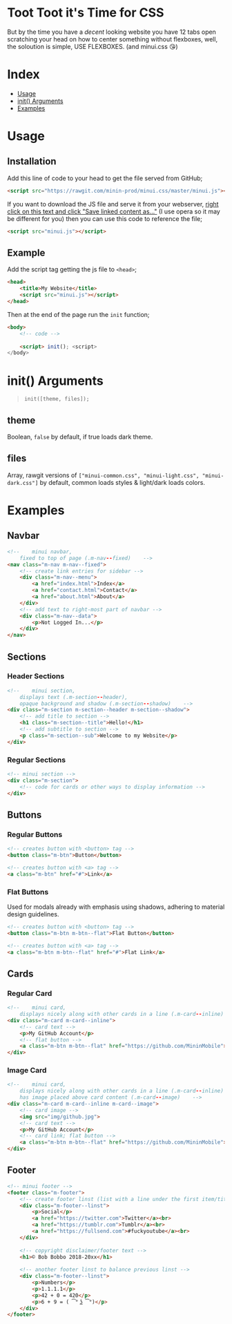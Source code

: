 # Toot Toot it's Time for CSS
But by the time you have a *decent* looking website you have 12 tabs open scratching your head on how to center something without flexboxes, well, the soloution is simple, USE FLEXBOXES. (and minui.css 😘)

# Index
- [Usage](#usage)
- [init() Arguments](#init-arguments)
- [Examples](#examples)

# Usage
## Installation
Add this line of code to your head to get the file served from GitHub;
```html
<script src="https://rawgit.com/minin-prod/minui.css/master/minui.js"></script>
```

If you want to download the JS file and serve it from your webserver, [right click on this text and click "Save linked content as..."](https://raw.githubusercontent.com/minin-prod/minui.css/master/minui.js) (I use opera so it may be different for you) then you can use this code to reference the file;
```html
<script src="minui.js"></script>
```

## Example
Add the script tag getting the js file to `<head>`;
```html
<head>
	<title>My Website</title>
	<script src="minui.js"></script>
</head>
```

Then at the end of the page run the `init` function;
```html
<body>
	<!-- code -->
	
	<script> init(); <script>
</body>
```

# init() Arguments
> `init([theme, files]);`

## theme
Boolean, `false` by default, if true loads dark theme.

## files
Array, rawgit versions of `["minui-common.css", "minui-light.css", "minui-dark.css"]` by default, common loads styles & light/dark loads colors.

# Examples
## Navbar
```html
<!--    minui navbar,
	fixed to top of page (.m-nav--fixed)    -->
<nav class="m-nav m-nav--fixed">
	<!-- create link entries for sidebar -->
	<div class="m-nav--menu">
		<a href="index.html">Index</a>
		<a href="contact.html">Contact</a>
		<a href="about.html">About</a>
	</div>
	<!-- add text to right-most part of navbar -->
	<div class="m-nav--data">
		<p>Not Logged In...</p>
	</div>
</nav>
```

## Sections
### Header Sections
```html
<!--    minui section,
	displays text (.m-section--header),
	opaque background and shadow (.m-section--shadow)    -->
<div class="m-section m-section--header m-section--shadow">
	<!-- add title to section -->
	<h1 class="m-section--title">Hello!</h1>
	<!-- add subtitle to section -->
	<p class="m-section--sub">Welcome to my Website</p>
</div>
```
### Regular Sections
```html
<!-- minui section -->
<div class="m-section">
	<!-- code for cards or other ways to display information -->
</div>
```

## Buttons
### Regular Buttons
```html
<!-- creates button with <button> tag -->
<button class="m-btn">Button</button>

<!-- creates button with <a> tag -->
<a class="m-btn" href="#">Link</a>
```
### Flat Buttons
Used for modals already with emphasis using shadows, adhering to material design guidelines.
```html
<!-- creates button with <button> tag -->
<button class="m-btn m-btn--flat">Flat Button</button>

<!-- creates button with <a> tag -->
<a class="m-btn m-btn--flat" href="#">Flat Link</a>
```

## Cards
### Regular Card
```html
<!--    minui card,
	displays nicely along with other cards in a line (.m-card--inline)    -->
<div class="m-card m-card--inline">
	<!-- card text -->
	<p>My GitHub Account</p>
	<!-- flat button -->
	<a class="m-btn m-btn--flat" href="https://github.com/MininMobile">MininMobile</a>
</div>
```
### Image Card
```html
<!--    minui card,
	displays nicely along with other cards in a line (.m-card--inline)
	has image placed above card content (.m-card--image)    -->
<div class="m-card m-card--inline m-card--image">
	<!-- card image -->
	<img src="img/github.jpg">
	<!-- card text -->
	<p>My GitHub Account</p>
	<!-- card link; flat button -->
	<a class="m-btn m-btn--flat" href="https://github.com/MininMobile">MininMobile</a>
</div>
```

## Footer
```html
<!-- minui footer -->
<footer class="m-footer">
	<!-- create footer linst (list with a line under the first item/title) -->
	<div class="m-footer--linst">
		<p>Social</p>
		<a href="https://twitter.com">Twitter</a><br>
		<a href="https://tumblr.com">Tumblr</a><br>
		<a href="https://fullsend.com">#fuckyoutube</a><br>
	</div>
	
	<!-- copyright disclaimer/footer text -->
	<h1>© Bob Bobbo 2018-20xx</h1>
	
	<!-- another footer linst to balance previous linst -->
	<div class="m-footer--linst">
		<p>Numbers</p>
		<p>1.1.1.1</p>
		<p>42 + 0 = 420</p>
		<p>6 + 9 = ( ͡° ͜ʖ ͡°)</p>
	</div>
</footer>
```
